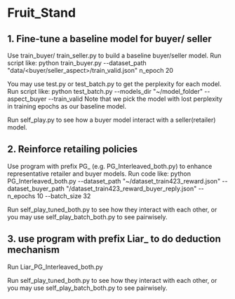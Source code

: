 # Fruit_Stand

## 1. Fine-tune a baseline model for buyer/ seller
Use train_buyer/ train_seller.py to build a baseline buyer/seller model.
Run script like: python train_buyer.py --dataset_path "data/<buyer/seller_aspect>/train_valid.json" n_epoch 20

You may use test.py or test_batch.py to get the perplexity for each model.
Run script like: python test_batch.py --models_dir "~/model_folder" --aspect_buyer --train_valid
Note that we pick the model with lost perplexity in training epochs as our baseline model.

Run self_play.py to see how a buyer model interact with a seller(retailer) model.


## 2. Reinforce retailing policies
Use program with prefix PG_ (e.g. PG_Interleaved_both.py) to enhance representative retailer and buyer models.
Run code like: python PG_Interleaved_both.py --dataset_path "~/dataset_train423_reward.json" --dataset_buyer_path "/dataset_train423_reward_buyer_reply.json" --n_epochs 10 --batch_size 32

Run self_play_tuned_both.py to see how they interact with each other, or you may use self_play_batch_both.py to see pairwisely.

## 3. use program with prefix Liar_ to do deduction mechanism

Run Liar_PG_Interleaved_both.py

Run self_play_tuned_both.py to see how they interact with each other, or you may use self_play_batch_both.py to see pairwisely.
